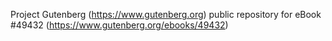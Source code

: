 Project Gutenberg (https://www.gutenberg.org) public repository for eBook #49432 (https://www.gutenberg.org/ebooks/49432)
